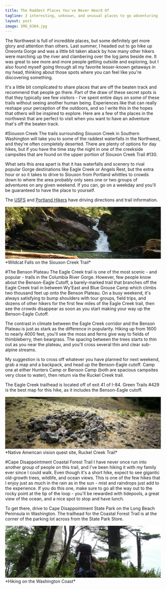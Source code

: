 ```yaml
---
title: The Raddest Places You've Never Heard Of
tagline: 3 interesting, unknown, and unusual places to go adventuring
layout: post
image: IMG_0384.jpg
---
```

The Northwest is full of incredible places, but some definitely get more glory and attention than others. Last summer, I headed out to go hike up Oneonta Gorge and was a little bit taken aback by how many other hikers were marching up the river and clambering over the log jams beside me. It was great to see more and more people getting outside and exploring, but I also found myself going through all my favorite lesser-known getaways in my head, thinking about those spots where you can feel like you're discovering something.

It's a little bit complicated to share places that are off the beaten track and recommend that people go there. Part of the draw of these secret spots is that they typically see few visitors - I've spent entire days on some of these trails without seeing another human being. Experiences like that can really reshape your perception of the outdoors, and so I write this in the hopes that others will be inspired to explore. Here are a few of the places in the northwest that are perfect to visit when you want to have an adventure that's off the beaten track.

#Siouxon Creek
The trails surrounding Siouxon Creek in Southern Washington will take you to some of the raddest waterfalls in the Northwest, and they're often completely deserted. There are plenty of options for day hikes, but if you have the time stay the night in one of the creekside campsites that are found on the upper portion of Siouxon Creek Trail #130. 

What sets this area apart is that it has waterfalls and scenery to rival popular Gorge destinations like Eagle Creek or Angels Rest, but the extra hour or so it takes to drive to Siouxon from Portland whittles to crowds down to where the area probably only sees one or two groups of adventures on any given weekend. If you can, go on a weekday and you'll be guaranteed to have the place to yourself.

The [USFS](http://www.fs.usda.gov/recarea/giffordpinchot/recarea/?recid=31636) and [Portland Hikers](http://www.portlandhikersfieldguide.org/wiki/Siouxon_Creek_Hike) have driving directions and trail information.

<img src="/images/posts/IMG_0304.jpg" alt="Wildcat Falls, Siouxon Creek" />
*Wildcat Falls on the Siouxon Creek Trail*

#The Benson Plateau
The Eagle Creek trail is one of the most scenic - and popular - trails in the Columbia River Gorge. However, few people know about the Benson-Eagle Cutoff, a barely-marked trail that branches off the Eagle Creek trail in between Wy'East and Blue Grouse Camp which climbs two thousand feet up onto the Benson Plateau. On a busy weekend, it's always satisfying to bump shoulders with tour groups, field trips, and dozens of other hikers for the first few miles of the Eagle Creek trail, then see the crowds disappear as soon as you start making your way up the Benson-Eagle Cutoff. 

The contrast in climate between the Eagle Creek corridor and the Benson Plateau is just as stark as the difference in popularity. Hiking up from 1600 to nearly 4000 feet, you'll see the moss and ferns give way to fields of thimbleberry, then beargrass. The spacing between the trees starts to thin out as you near the plateau, and you'll cross several thin and clear sub-alpine streams. 

My suggestion is to cross off whatever you have planned for next weekend, grab a map and a backpack, and head up the Benson-Eagle cutoff. Camp one at either Hunters Camp or Benson Camp (both are spacious campsites very close to water), then return via the Ruckel Creek trail. 

The Eagle Creek trailhead is located off of exit 41 of I-84. Green Trails #429 is the best map for this hike, as it includes the Benson-Eagle cutoff.

<img src="/images/posts/IMG_0083.jpg" alt="Vision Quest Site, Ruckel Creek Trail" />
*Native American vision quest site, Ruckel Creek Trail*

#Cape Disappointment Coastal Forest Trail
I have never once run into another group of people on this trail, and I've been hiking it with my family ever since I could walk. Even though it's a short hike, expect to see gigantic old-growth trees, wildlife, and ocean views. This is one of the few hikes that I enjoy just as much in the rain as in the sun - mist and raindrops just add to the experience. If you do this one, make sure to go all the way out to the rocky point at the tip of the loop - you'll be rewarded with tidepools, a great view of the ocean, and a nice spot to stop and have lunch. 

To get there, drive to Cape Disappointment State Park on the Long Beach Peninsula in Washington. The trailhead for the Coastal Forest Trail is at the corner of the parking lot across from the State Park Store.

<img src="/images/posts/coasthike.jpg" alt="the Washington Coast" />
*Hiking on the Washington Coast*
